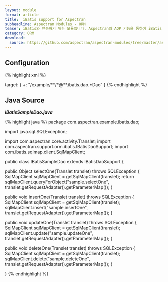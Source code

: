 ```yaml
---
layout: module
format: article
title:  iBatis support for Aspectran
subheadline: Aspectran Modules - ORM
teaser: iBatis와 연동하기 위한 모듈입니다. Aspectran의 AOP 기능을 통하여 iBatis 트랜잭션(transaction)을 완벽히 처리할 수 있습니다.
category: ORM
download:
  source: https://github.com/aspectran/aspectran-modules/tree/master/aspectran-orm/src/main/java/com/aspectran/support/orm/ibatis
---
```


## Configuration

{% highlight xml %}
<bean id="sqlMapClientFactory" class="com.aspectran.support.orm.ibatis.SqlMapClientFactoryBean" scope="singleton">
  <property>
    <item name="configLocation" value="/WEB-INF/sqlmap/sql-map-config.xml"/>
  </property>
</bean>

<bean id="sqlMapClientTxAdvice" class="com.aspectran.support.orm.ibatis.SqlMapClientTransactionAdvice" scope="prototype">
  <constructor>
    <argument>
      <item><reference bean="sqlMapClientFactory"/></item>
    </argument>
  </constructor>
</bean>

<bean id="*" class="com.aspectran.example.ibatis.dao.*Dao" scope="singleton">
  <property>
    <item name="revelentAspectId" value="sqlmapTxAspect"/>
  </property>
</bean>

<aspect id="sqlmapTxAspect">
  <joinpoint scope="translet">
    <pointcut>
      target: {
        +: "/example/**/*@**.ibatis.dao.*Dao"
      }
    </pointcut>
  </joinpoint>
  <advice bean="sqlMapClientTxAdvice">
    <before>
      <action method="start"/>
    </before>
    <after>
      <action method="commit"/>
    </after>
    <finally>
      <action method="end"/>
    </finally>
  </advice>
</aspect>
{% endhighlight %}

## Java Source

***IBatisSampleDao.java***

{% highlight java %}
package com.aspectran.example.ibatis.dao;

import java.sql.SQLException;

import com.aspectran.core.activity.Translet;
import com.aspectran.support.orm.ibatis.IBatisDaoSupport;
import com.ibatis.sqlmap.client.SqlMapClient;

public class IBatisSampleDao extends IBatisDaoSupport {

  public Object selectOne(Translet translet) throws SQLException {
    SqlMapClient sqlMapClient = getSqlMapClient(translet);
    return sqlMapClient.queryForObject("sample.selectOne", translet.getRequestAdapter().getParameterMap());
  }

  public void insertOne(Translet translet) throws SQLException {
    SqlMapClient sqlMapClient = getSqlMapClient(translet);
    sqlMapClient.insert("sample.insertOne", translet.getRequestAdapter().getParameterMap());
  }

  public void updateOne(Translet translet) throws SQLException {
    SqlMapClient sqlMapClient = getSqlMapClient(translet);
    sqlMapClient.update("sample.updateOne", translet.getRequestAdapter().getParameterMap());
  }

  public void deleteOne(Translet translet) throws SQLException {
    SqlMapClient sqlMapClient = getSqlMapClient(translet);
    sqlMapClient.delete("sample.deleteOne", translet.getRequestAdapter().getParameterMap());
  }

}
{% endhighlight %}
